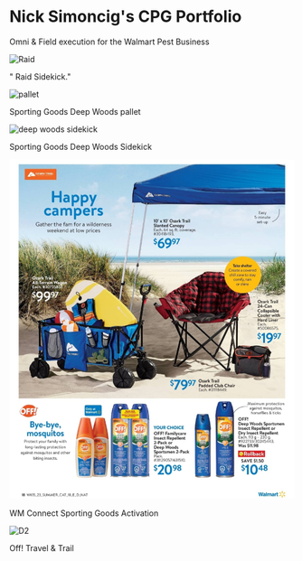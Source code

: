 <html>

<head>
  <link rel="stylesheet" type="text/css" href="dad.css">
  <h1> Nick Simoncig's CPG Portfolio </h1>

<body>

  <p> Omni & Field execution for the Walmart Pest Business
  </P>
  <img src="Raid Sidekick.jpg" alt="Raid">
  <p> " Raid Sidekick."
  </P>
  <img src="Deep Woods D9 Pallet.jpg" alt="pallet">
  <p> Sporting Goods Deep Woods pallet
  </P>
   <img src="Deep Woods Sidekick.jpg" alt="deep woods sidekick">
   <p> Sporting Goods Deep Woods Sidekick
  </P>
   <img src="D9 Flyer.jpg" alt="D9 flyer">
   <p> WM Connect Sporting Goods Activation
  </P>
  <img src="D2 Travel.jpg" alt="D2">
    <p> Off! Travel & Trail
  </P>


</body>


</head>



</html>
